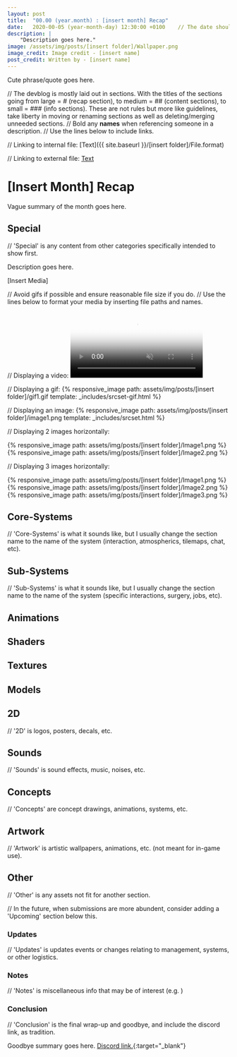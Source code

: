 ```yaml
---
layout: post
title:  "00.00 (year.month) : [insert month] Recap"
date:   2020-00-05 (year-month-day) 12:30:00 +0100    // The date should be the day the devblog is released and becomes part of the link to the post on the site. Also the website will not post with a future date and time.
description: |
    "Description goes here."
image: /assets/img/posts/[insert folder]/Wallpaper.png
image_credit: Image credit - [insert name]
post_credit: Written by - [insert name]
---
```


Cute phrase/quote goes here.

// The devblog is mostly laid out in sections. With the titles of the sections going from large = # (recap section), to medium = ## (content sections), to small = ### (info sections). These are not rules but more like guidelines, take liberty in moving or renaming sections as well as deleting/merging unneeded sections.
// Bold any **names** when referencing someone in a description.
// Use the lines below to include links.

// Linking to internal file:
[Text]({{ site.baseurl }}/[insert folder]/File.format)

// Linking to external file:
[Text](File.Link)

# [Insert Month] Recap

Vague summary of the month goes here.

## Special

// 'Special' is any content from other categories specifically intended to show first.

Description goes here.

[Insert Media]

// Avoid gifs if possible and ensure reasonable file size if you do.
// Use the lines below to format your media by inserting file paths and names.

// Displaying a video:
<video autoplay="autoplay" muted loop="loop" poster="{{ site.baseurl }}/assets/img/posts/[insert folder]/VideoThumbnail.png">
  <source src="{{ site.baseurl }}/assets/img/posts/[insert folder]/Video.webm" type="video/webm">
  <source src="{{ site.baseurl }}/assets/img/posts/[insert folder]/Video.mp4" type="video/mp4">
</video>

// Displaying a gif:
{% responsive_image path: assets/img/posts/[insert folder]/gif1.gif template: _includes/srcset-gif.html %}

// Displaying an image:
{% responsive_image path: assets/img/posts/[insert folder]/image1.png template: _includes/srcset.html %}

// Displaying 2 images horizontally:
<div class='horizontal-2' markdown='1'>
{% responsive_image path: assets/img/posts/[insert folder]/Image1.png %}
{% responsive_image path: assets/img/posts/[insert folder]/Image2.png %}
</div>

// Displaying 3 images horizontally:
<div class='horizontal-3' markdown='1'>
{% responsive_image path: assets/img/posts/[insert folder]/Image1.png %}
{% responsive_image path: assets/img/posts/[insert folder]/Image2.png %}
{% responsive_image path: assets/img/posts/[insert folder]/Image3.png %}
</div>

## Core-Systems

// 'Core-Systems' is what it sounds like, but I usually change the section name to the name of the system (interaction, atmospherics, tilemaps, chat, etc).

## Sub-Systems

// 'Sub-Systems' is what it sounds like, but I usually change the section name to the name of the system (specific interactions, surgery, jobs, etc).

## Animations

## Shaders

## Textures

## Models

## 2D

// '2D' is logos, posters, decals, etc.

## Sounds

// 'Sounds' is sound effects, music, noises, etc.

## Concepts

// 'Concepts' are concept drawings, animations, systems, etc.

## Artwork

// 'Artwork' is artistic wallpapers, animations, etc. (not meant for in-game use).

## Other

// 'Other' is any assets not fit for another section.

// In the future, when submissions are more abundent, consider adding a 'Upcoming' section below this.

### Updates

// 'Updates' is updates events or changes relating to management, systems, or other logistics.

### Notes

// 'Notes' is miscellaneous info that may be of interest (e.g. )

### Conclusion

// 'Conclusion' is the final wrap-up and goodbye, and include the discord link, as tradition.

Goodbye summary goes here. [Discord link.](https://discord.gg/3ny9tdH){:target="_blank"}
